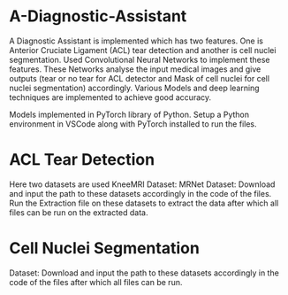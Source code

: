 # A-Diagnostic-Assistant
A Diagnostic Assistant is implemented which has two features. One is Anterior Cruciate Ligament (ACL) tear detection and another is cell nuclei segmentation. Used Convolutional Neural Networks to implement these features. These Networks analyse the input medical images and give outputs (tear or no tear for ACL detector and Mask of cell nuclei for cell nuclei segmentation) accordingly. Various Models and deep learning  techniques are implemented to achieve good accuracy.

Models implemented in PyTorch library of Python. Setup a Python environment in VSCode along with PyTorch installed to run the files.

# ACL Tear Detection
Here two datasets are used
KneeMRI Dataset:
MRNet Dataset:
Download and input the path to these datasets accordingly in the code of the files.
Run the Extraction file on these datasets to extract the data after which all files can be run on the extracted data.

# Cell Nuclei Segmentation
Dataset:
Download and input the path to these datasets accordingly in the code of the files after which all files can be run.
